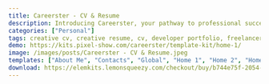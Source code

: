 ```yaml
---
title: Careerster - CV & Resume
description: Introducing Careerster, your pathway to professional success. Our CV & Resume Elementor Template Kit offers a seamless way to showcase your skills. Crafted meticulously, this kit ensures a polished presentation of your career journey. Elevate your profile effortlessly with our user-friendly Elementor integration. Whether you're a job seeker or a freelancer, Careerster has you covered. Unlock a world of opportunities with this free, all-inclusive template kit. Stand out and leave a lasting impression with Careerster. Your future begins here.
categories: ["Personal"]
tags: creative cv, creative resume, cv, developer portfolio, freelancer, online cv, personal, personal CV, portfolio, resume, vcard
demo: https://kits.pixel-show.com/careerster/template-kit/home-1/
image: /images/posts/Careerster - CV & Resume.jpeg
templates: ["About Me", "Contacts", "Global", "Home 1", "Home 2", "Home 3", "Home 4", "Portfolio", "Pricing", "Resume", "Services"]
download: https://elemkits.lemonsqueezy.com/checkout/buy/b744e75f-2054-484f-a0fd-d15b7ed1ac98
---
```

